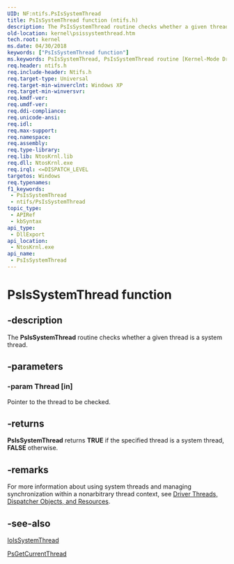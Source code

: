 ```yaml
---
UID: NF:ntifs.PsIsSystemThread
title: PsIsSystemThread function (ntifs.h)
description: The PsIsSystemThread routine checks whether a given thread is a system thread.
old-location: kernel\psissystemthread.htm
tech.root: kernel
ms.date: 04/30/2018
keywords: ["PsIsSystemThread function"]
ms.keywords: PsIsSystemThread, PsIsSystemThread routine [Kernel-Mode Driver Architecture], k108_eacaf1ad-4ab8-49a6-9d43-3aba7821e110.xml, kernel.psissystemthread, ntifs/PsIsSystemThread
req.header: ntifs.h
req.include-header: Ntifs.h
req.target-type: Universal
req.target-min-winverclnt: Windows XP
req.target-min-winversvr: 
req.kmdf-ver: 
req.umdf-ver: 
req.ddi-compliance: 
req.unicode-ansi: 
req.idl: 
req.max-support: 
req.namespace: 
req.assembly: 
req.type-library: 
req.lib: NtosKrnl.lib
req.dll: NtosKrnl.exe
req.irql: <=DISPATCH_LEVEL
targetos: Windows
req.typenames: 
f1_keywords:
 - PsIsSystemThread
 - ntifs/PsIsSystemThread
topic_type:
 - APIRef
 - kbSyntax
api_type:
 - DllExport
api_location:
 - NtosKrnl.exe
api_name:
 - PsIsSystemThread
---
```


# PsIsSystemThread function


## -description

The <b>PsIsSystemThread</b> routine checks whether a given thread is a system thread.

## -parameters

### -param Thread [in]


Pointer to the thread to be checked.

## -returns

<b>PsIsSystemThread</b> returns <b>TRUE</b> if the specified thread is a system thread, <b>FALSE</b> otherwise.

## -remarks

For more information about using system threads and managing synchronization within a nonarbitrary thread context, see <a href="/windows-hardware/drivers/ddi/_kernel/#driver-threads-dispatcher-objects-and-resources">Driver Threads, Dispatcher Objects, and Resources</a>.

## -see-also

<a href="/windows-hardware/drivers/ddi/ntifs/nf-ntifs-ioissystemthread">IoIsSystemThread</a>



<a href="/windows-hardware/drivers/ddi/ntddk/nf-ntddk-psgetcurrentthread">PsGetCurrentThread</a>
